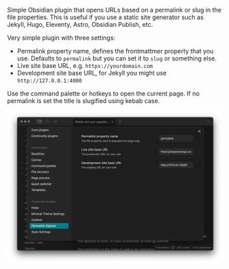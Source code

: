 Simple Obsidian plugin that opens URLs based on a permalink or slug in the file properties. This is useful if you use a static site generator such as Jekyll, Hugo, Eleventy, Astro, Obsidian Publish, etc.

Very simple plugin with three settings:

- Permalink property name, defines the frontmattmer property that you use. Defaults to `permalink` but you can set it to `slug` or something else.
- Live site base URL, e.g. `https://yourdomain.com`
- Development site base URL, for Jekyll you might use `http://127.0.0.1:4000`

Use the command palette or hotkeys to open the current page. If no permalink is set the title is slugified using kebab case.

![Permalink Opener](images/screenshot.png)
